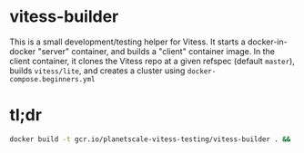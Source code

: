 vitess-builder
==============

This is a small development/testing helper for Vitess.  It starts a docker-in-docker "server" container, and builds a "client" container image.  In the client container, it clones the Vitess repo at a given refspec (default `master`), builds `vitess/lite`, and creates a cluster using `docker-compose.beginners.yml`

tl;dr
=====
```sh
docker build -t gcr.io/planetscale-vitess-testing/vitess-builder . && ./runall master
```

